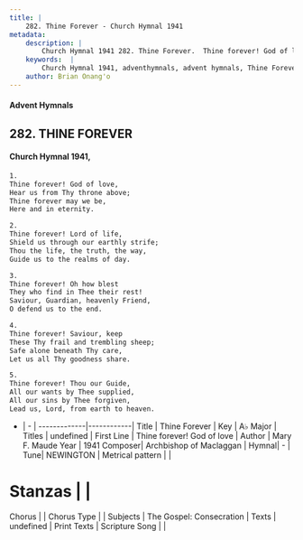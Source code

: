 ```yaml
---
title: |
    282. Thine Forever - Church Hymnal 1941
metadata:
    description: |
        Church Hymnal 1941 282. Thine Forever.  Thine forever! God of love,  Hear us from Thy throne above;  Thine forever may we be,  Here and in eternity. 
    keywords:  |
        Church Hymnal 1941, adventhymnals, advent hymnals, Thine Forever, Thine forever! God of love. 
    author: Brian Onang'o
---
```


#### Advent Hymnals
## 282. THINE FOREVER
####  Church Hymnal 1941,

```txt
1.
Thine forever! God of love, 
Hear us from Thy throne above; 
Thine forever may we be, 
Here and in eternity. 

2.
Thine forever! Lord of life, 
Shield us through our earthly strife; 
Thou the life, the truth, the way, 
Guide us to the realms of day. 

3.
Thine forever! Oh how blest 
They who find in Thee their rest! 
Saviour, Guardian, heavenly Friend, 
O defend us to the end. 

4.
Thine forever! Saviour, keep 
These Thy frail and trembling sheep; 
Safe alone beneath Thy care, 
Let us all Thy goodness share. 

5.
Thine forever! Thou our Guide, 
All our wants by Thee supplied, 
All our sins by Thee forgiven, 
Lead us, Lord, from earth to heaven.

```

- |   -  |
-------------|------------|
Title | Thine Forever |
Key | A♭ Major |
Titles | undefined |
First Line | Thine forever! God of love |
Author | Mary F. Maude
Year | 1941
Composer| Archbishop of Maclaggan |
Hymnal|  - |
Tune| NEWINGTON |
Metrical pattern | |
# Stanzas |  |
Chorus |  |
Chorus Type |  |
Subjects | The Gospel: Consecration |
Texts | undefined |
Print Texts | 
Scripture Song |  |
    
